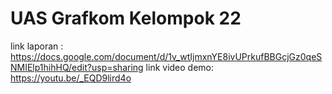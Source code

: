 # UAS Grafkom Kelompok 22
link laporan : https://docs.google.com/document/d/1v_wtIjmxnYE8ivUPrkufBBGcjGz0qeSNMIElp1hihHQ/edit?usp=sharing
link video demo: https://youtu.be/_EQD9lird4o
